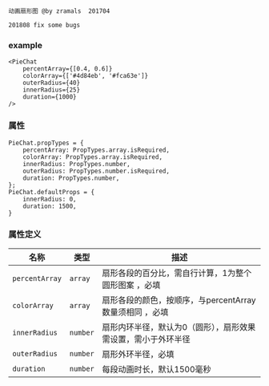 ###
	动画扇形图 @by zramals  201704

	201808 fix some bugs
### example
```
<PieChat
	percentArray={[0.4, 0.6]}
	colorArray={['#4d84eb', '#fca63e']}
	outerRadius={40}
	innerRadius={25}
	duration={1000}
/>
```
### 属性
```
PieChat.propTypes = {
	percentArray: PropTypes.array.isRequired,
	colorArray: PropTypes.array.isRequired,
	innerRadius: PropTypes.number,
	outerRadius: PropTypes.number.isRequired,
	duration: PropTypes.number,
};
PieChat.defaultProps = {
	innerRadius: 0,
	duration: 1500,
}
```
### 属性定义

| 名称 | 类型 | 描述 |
|------|------|-------------|
| `percentArray` | `array` | 扇形各段的百分比，需自行计算，1为整个圆形图案 ，必填|
| `colorArray` | `array` | 扇形各段的颜色，按顺序，与percentArray数量须相同 ，必填|
| `innerRadius` | `number` | 扇形内环半径，默认为0（圆形），扇形效果需设置，需小于外环半径|
| `outerRadius` | `number` | 扇形外环半径，必填|
| `duration` | `number` | 每段动画时长，默认1500毫秒 |
